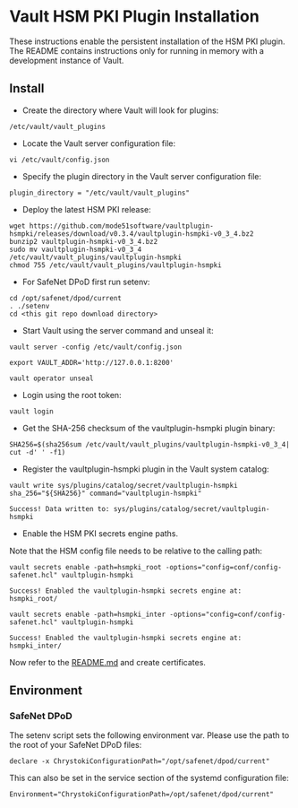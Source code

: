 # Vault HSM PKI Plugin Installation

These instructions enable the persistent installation of the HSM PKI plugin. The README contains instructions only for running in memory with a development instance of Vault.

## Install
- Create the directory where Vault will look for plugins:

```
/etc/vault/vault_plugins
```

- Locate the Vault server configuration file:

```
vi /etc/vault/config.json
```
- Specify the plugin directory in the Vault server configuration file:

```
plugin_directory = "/etc/vault/vault_plugins"
```

- Deploy the latest HSM PKI release:

```
wget https://github.com/mode51software/vaultplugin-hsmpki/releases/download/v0.3.4/vaultplugin-hsmpki-v0_3_4.bz2
bunzip2 vaultplugin-hsmpki-v0_3_4.bz2
sudo mv vaultplugin-hsmpki-v0_3_4 /etc/vault/vault_plugins/vaultplugin-hsmpki
chmod 755 /etc/vault/vault_plugins/vaultplugin-hsmpki
```

- For SafeNet DPoD first run setenv:

```
cd /opt/safenet/dpod/current
. ./setenv
cd <this git repo download directory>
```

- Start Vault using the server command and unseal it:

```
vault server -config /etc/vault/config.json

export VAULT_ADDR='http://127.0.0.1:8200'

vault operator unseal
```

- Login using the root token:

```
vault login
```

- Get the SHA-256 checksum of the vaultplugin-hsmpki plugin binary:

```
SHA256=$(sha256sum /etc/vault/vault_plugins/vaultplugin-hsmpki-v0_3_4| cut -d' ' -f1)
```

- Register the vaultplugin-hsmpki plugin in the Vault system catalog:

```
vault write sys/plugins/catalog/secret/vaultplugin-hsmpki sha_256="${SHA256}" command="vaultplugin-hsmpki"

Success! Data written to: sys/plugins/catalog/secret/vaultplugin-hsmpki
```

- Enable the HSM PKI secrets engine paths.

Note that the HSM config file needs to be relative to the calling path:

```
vault secrets enable -path=hsmpki_root -options="config=conf/config-safenet.hcl" vaultplugin-hsmpki

Success! Enabled the vaultplugin-hsmpki secrets engine at: hsmpki_root/
```

```
vault secrets enable -path=hsmpki_inter -options="config=conf/config-safenet.hcl" vaultplugin-hsmpki

Success! Enabled the vaultplugin-hsmpki secrets engine at: hsmpki_inter/
```

Now refer to the [README.md](README.md) and create certificates.


## Environment

### SafeNet DPoD

The setenv script sets the following environment var. Please use the path to the root of your SafeNet DPoD files:

```
declare -x ChrystokiConfigurationPath="/opt/safenet/dpod/current"
```

This can also be set in the service section of the systemd configuration file:

```
Environment="ChrystokiConfigurationPath=/opt/safenet/dpod/current"
```

